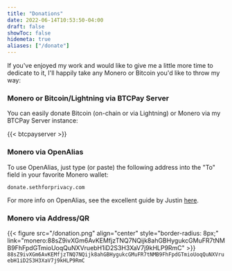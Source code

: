 ```yaml
---
title: "Donations"
date: 2022-06-14T10:53:50-04:00
draft: false
showToc: false
hidemeta: true
aliases: ["/donate"]
---
```


If you've enjoyed my work and would like to give me a little more time to dedicate to it, I'll happily take any Monero or Bitcoin you'd like to throw my way:

### Monero or Bitcoin/Lightning via BTCPay Server

You can easily donate Bitcoin (on-chain or via Lightning) or Monero via my BTCPay Server instance:

{{< btcpayserver >}}

### Monero via OpenAlias

To use OpenAlias, just type (or paste) the following address into the "To" field in your favorite Monero wallet:

`donate.sethforprivacy.com`  

For more info on OpenAlias, see the excellent guide by Justin [here](https://medium.com/@JEhrenhofer/openalias-the-best-cryptocurrency-wallet-feature-youve-never-heard-of-bbf4a991d0a8).

### Monero via Address/QR

{{< figure src="/donation.png" align="center" style="border-radius: 8px;" link="monero:88sZ9ivXGm6AvKEMfjzTNQ7NQijk8ahGBHygukcGMuFR7tNMB9FhFpdGTmioUoqQuNXVruebH1iD2S3H3XaV7j9kHLP9RmC" >}}
`88sZ9ivXGm6AvKEMfjzTNQ7NQijk8ahGBHygukcGMuFR7tNMB9FhFpdGTmioUoqQuNXVruebH1iD2S3H3XaV7j9kHLP9RmC`
